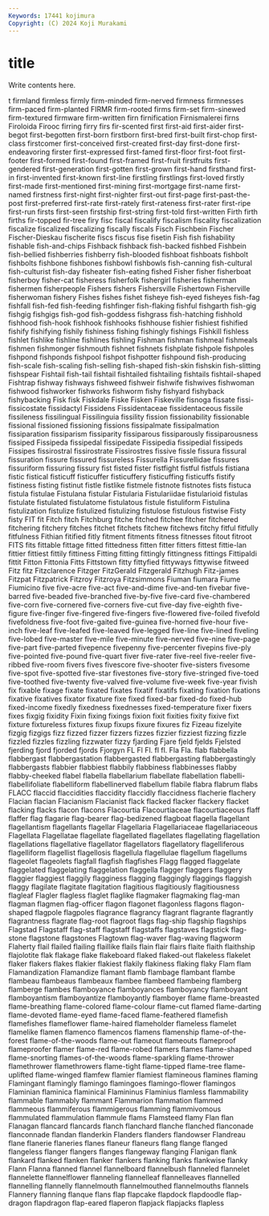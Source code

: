 ```yaml
---
Keywords: 17441 kojimura
Copyright: (C) 2024 Koji Murakami
---
```


# title

Write contents here.



t firmland firmless firmly firm-minded
firm-nerved firmness firmnesses firm-paced firm-planted FIRMR firm-rooted firms firm-set firm-sinewed
firm-textured firmware firm-written firn firnification Firnismalerei firns Firoloida Firooc firring
firry firs fir-scented first first-aid first-aider first-begot first-begotten first-born firstborn
first-bred first-built first-chop first-class firstcomer first-conceived first-created first-day first-done first-endeavoring
firster first-expressed first-famed first-floor first-foot first-footer first-formed first-found first-framed first-fruit
firstfruits first-gendered first-generation first-gotten first-grown first-hand firsthand first-in first-invented first-known
first-line firstling firstlings first-loved firstly first-made first-mentioned first-mining first-mortgage first-name
first-named firstness first-night first-nighter first-out first-page first-past-the-post first-preferred first-rate first-rately
first-rateness first-rater first-ripe first-run firsts first-seen firstship first-string first-told first-written
Firth firth firths fir-topped fir-tree firy fisc fiscal fiscalify fiscalism
fiscality fiscalization fiscalize fiscalized fiscalizing fiscally fiscals Fisch Fischbein Fischer
Fischer-Dieskau fischerite fiscs fiscus fise fisetin Fish fish fishability fishable
fish-and-chips Fishback fishback fish-backed fishbed Fishbein fish-bellied fishberries fishberry fish-blooded
fishboat fishboats fishbolt fishbolts fishbone fishbones fishbowl fishbowls fish-canning fish-cultural
fish-culturist fish-day fisheater fish-eating fished Fisher fisher fisherboat fisherboy fisher-cat
fisheress fisherfolk fishergirl fisheries fisherman fishermen fisherpeople Fishers fishers Fishersville
Fishertown Fisherville fisherwoman fishery Fishes fishes fishet fisheye fish-eyed fisheyes
fish-fag fishfall fish-fed fish-feeding fishfinger fish-flaking fishful fishgarth fish-gig fishgig
fishgigs fish-god fish-goddess fishgrass fish-hatching fishhold fishhood fish-hook fishhook fishhooks
fishhouse fishier fishiest fishified fishify fishifying fishily fishiness fishing fishingly
fishings Fishkill fishless fishlet fishlike fishline fishlines fishling Fishman fishman
fishmeal fishmeals fishmen fishmonger fishmouth fishnet fishnets fishplate fishpole fishpoles
fishpond fishponds fishpool fishpot fishpotter fishpound fish-producing fish-scale fish-scaling fish-selling
fish-shaped fish-skin fishskin fish-slitting fishspear Fishtail fish-tail fishtail fishtailed fishtailing
fishtails fishtail-shaped Fishtrap fishway fishways fishweed fishweir fishwife fishwives fishwoman
fishwood fishworker fishworks fishworm fishy fishyard fishyback fishybacking Fisk fisk
Fiskdale Fiske Fisken Fiskeville fisnoga fissate fissi- fissicostate fissidactyl Fissidens
Fissidentaceae fissidentaceous fissile fissileness fissilingual Fissilinguia fissility fission fissionability fissionable
fissional fissioned fissioning fissions fissipalmate fissipalmation fissiparation fissiparism fissiparity fissiparous
fissiparously fissiparousness fissiped Fissipeda fissipedal fissipedate Fissipedia fissipedial fissipeds Fissipes
fissirostral fissirostrate Fissirostres fissive fissle fissura fissural fissuration fissure fissured
fissureless Fissurella Fissurellidae fissures fissuriform fissuring fissury fist fisted fister
fistfight fistful fistfuls fistiana fistic fistical fisticuff fisticuffer fisticuffery fisticuffing
fisticuffs fistify fistiness fisting fistinut fistle fistlike fistmele fistnote fistnotes
fists fistuca fistula fistulae Fistulana fistular Fistularia Fistulariidae fistularioid fistulas
fistulate fistulated fistulatome fistulatous fistule fistuliform Fistulina fistulization fistulize fistulized
fistulizing fistulose fistulous fistwise Fisty fisty FIT fit Fitch fitch
Fitchburg fitche fitched fitchee fitcher fitchered fitchering fitchery fitches fitchet
fitchets fitchew fitchews fitchy fitful fitfully fitfulness Fithian fitified fitly
fitment fitments fitness fitnesses fitout fitroot FITS fits fittable fittage
fitted fittedness fitten fitter fitters fittest fittie-lan fittier fittiest fittily
fittiness Fitting fitting fittingly fittingness fittings Fittipaldi fittit Fitton Fittonia
Fitts Fittstown fitty fittyfied fittyways fittywise fitweed Fitz fitz Fitzclarence
Fitzger FitzGerald Fitzgerald Fitzhugh Fitz-james Fitzpat Fitzpatrick Fitzroy Fitzroya Fitzsimmons
Fiuman fiumara Fiume Fiumicino five five-acre five-act five-and-dime five-and-ten fivebar
five-barred five-beaded five-branched five-by-five five-card five-chambered five-corn five-cornered five-corners five-cut
five-day five-eighth five-figure five-finger five-fingered five-fingers five-flowered five-foiled fivefold fivefoldness
five-foot five-gaited five-guinea five-horned five-hour five-inch five-leaf five-leafed five-leaved five-legged
five-line five-lined fiveling five-lobed five-master five-mile five-minute five-nerved five-nine five-page
five-part five-parted fivepence fivepenny five-percenter fivepins five-ply five-pointed five-pound five-quart
fiver five-rater five-reel five-reeler five-ribbed five-room fivers fives fivescore five-shooter
five-sisters fivesome five-spot five-spotted five-star fivestones five-story five-stringed five-toed five-toothed
five-twenty five-valved five-volume five-week five-year fivish fix fixable fixage fixate
fixated fixates fixatif fixatifs fixating fixation fixations fixative fixatives fixator
fixature fixe fixed fixed-bar fixed-do fixed-hub fixed-income fixedly fixedness fixednesses
fixed-temperature fixer fixers fixes fixgig fixidity Fixin fixing fixings fixion
fixit fixities fixity fixive fixt fixture fixtureless fixtures fixup fixups
fixure fixures fiz Fizeau fizelyite fizgig fizgigs fizz fizzed fizzer
fizzers fizzes fizzier fizziest fizzing fizzle fizzled fizzles fizzling fizzwater
fizzy fjarding Fjare fjeld fjelds Fjelsted fjerding fjord fjorded fjords
Fjorgyn FL Fl Fl. fl fl. Fla Fla. flab flabbella
flabbergast flabbergastation flabbergasted flabbergasting flabbergastingly flabbergasts flabbier flabbiest flabbily flabbiness
flabbinesses flabby flabby-cheeked flabel flabella flabellarium flabellate flabellation flabelli- flabellifoliate
flabelliform flabellinerved flabellum flabile flabra flabrum flabs FLACC flaccid flaccidities
flaccidity flaccidly flaccidness flacherie flachery Flacian flacian Flacianism Flacianist flack
flacked flacker flackery flacket flacking flacks flacon flacons Flacourtia Flacourtiaceae
flacourtiaceous flaff flaffer flag flagarie flag-bearer flag-bedizened flagboat flagella flagellant
flagellantism flagellants flagellar Flagellaria Flagellariaceae flagellariaceous Flagellata Flagellatae flagellate flagellated
flagellates flagellating flagellation flagellations flagellative flagellator flagellators flagellatory flagelliferous flagelliform
flagellist flagellosis flagellula flagellulae flagellum flagellums flageolet flageolets flagfall flagfish
flagfishes Flagg flagged flaggelate flaggelated flaggelating flaggelation flaggella flagger flaggers
flaggery flaggier flaggiest flaggily flagginess flagging flaggingly flaggings flaggish flaggy
flagilate flagitate flagitation flagitious flagitiously flagitiousness flagleaf Flagler flagless flaglet
flaglike flagmaker flagmaking flag-man flagman flagmen flag-officer flagon flagonet flagonless
flagons flagon-shaped flagpole flagpoles flagrance flagrancy flagrant flagrante flagrantly flagrantness
flagrate flag-root flagroot flags flag-ship flagship flagships Flagstad Flagstaff flag-staff
flagstaff flagstaffs flagstaves flagstick flag-stone flagstone flagstones Flagtown flag-waver flag-waving
flagworm Flaherty flail flailed flailing flaillike flails flain flair flairs
flaite flaith flaithship flajolotite flak flakage flake flakeboard flaked flaked-out
flakeless flakelet flaker flakers flakes flakier flakiest flakily flakiness flaking
flaky Flam flam Flamandization Flamandize flamant flamb flambage flambant flambe
flambeau flambeaus flambeaux flambee flambeed flambeing flamberg flamberge flambes flamboyance
flamboyances flamboyancy flamboyant flamboyantism flamboyantize flamboyantly flamboyer flame flame-breasted flame-breathing
flame-colored flame-colour flame-cut flamed flame-darting flame-devoted flame-eyed flame-faced flame-feathered flamefish
flamefishes flameflower flame-haired flameholder flameless flamelet flamelike flamen flamenco flamencos
flamens flamenship flame-of-the-forest flame-of-the-woods flame-out flameout flameouts flameproof flameproofer flamer
flame-red flame-robed flamers flames flame-shaped flame-snorting flames-of-the-woods flame-sparkling flame-thrower flamethrower
flamethrowers flame-tight flame-tipped flame-tree flame-uplifted flame-winged flamfew flamier flamiest flamineous
flamines flaming Flamingant flamingly flamingo flamingoes flamingo-flower flamingos Flaminian flaminica
flaminical Flamininus Flaminius flamless flammability flammable flammably flammant Flammarion flammation
flammed flammeous flammiferous flammigerous flamming flammivomous flammulated flammulation flammule flams
Flamsteed flamy Flan flan Flanagan flancard flancards flanch flanchard flanche
flanched flanconade flanconnade flandan flanderkin Flanders flanders flandowser Flandreau flane
flanerie flaneries flanes flaneur flaneurs flang flange flanged flangeless flanger
flangers flanges flangeway flanging Flanigan flank flankard flanked flanken flanker
flankers flanking flanks flankwise flanky Flann Flanna flanned flannel flannelboard
flannelbush flanneled flannelet flannelette flannelflower flanneling flannelleaf flannelleaves flannelled flannelling
flannelly flannelmouth flannelmouthed flannelmouths flannels Flannery flanning flanque flans flap
flapcake flapdock flapdoodle flap-dragon flapdragon flap-eared flaperon flapjack flapjacks flapless
